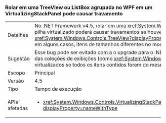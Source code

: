### <a name="scrolling-a-wpf-treeview-or-grouped-listbox-in-a-virtualizingstackpanel-can-cause-a-hang"></a>Rolar em uma TreeView ou ListBox agrupada no WPF em um VirtualizingStackPanel pode causar travamento

|   |   |
|---|---|
|Detalhes|No .NET Framework v4.5, rolar em uma <xref:System.Windows.Controls.TreeView?displayProperty=name> do WPF em um painel de pilha virtualizado poderá causar travamentos se houver margens no visor (entre os itens na <xref:System.Windows.Controls.TreeView?displayProperty=name>, por exemplo, ou em um elemento ItemsPresenter). Além disso, em alguns casos, itens de tamanhos diferentes no modo de exibição podem causar instabilidade, mesmo se não houver margens.|
|Sugestão|Esse bug pode ser evitado com a o upgrade para o .NET Framework 4.5.1. Como alternativa, as margens poderão ser removidas das coleções de exibições (como <xref:System.Windows.Controls.TreeView?displayProperty=name>s) em painéis de pilha virtualizados se todos os itens contidos forem do mesmo tamanho.|
|Escopo|Principal|
|Versão|4.5|
|Tipo|Tempo de execução|
|APIs afetadas|<ul><li><xref:System.Windows.Controls.VirtualizingStackPanel.SetIsVirtualizing(System.Windows.DependencyObject,System.Boolean)?displayProperty=nameWithType></li></ul>|

